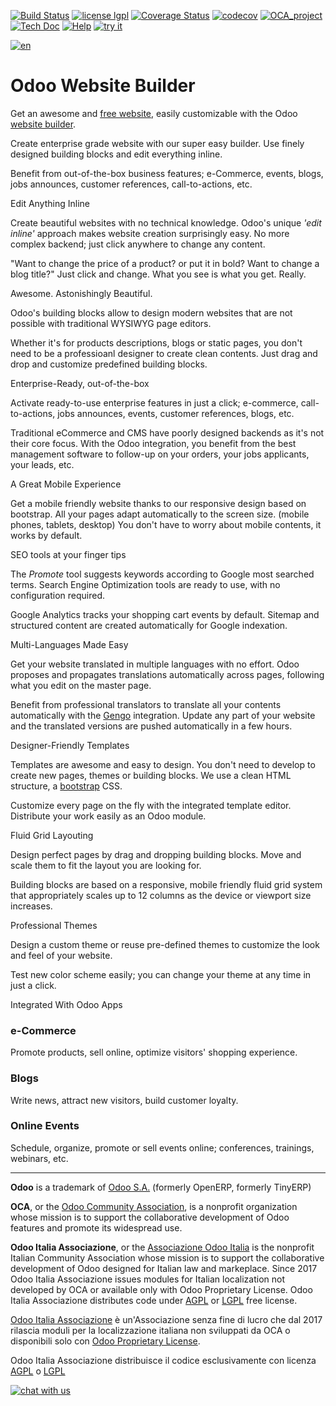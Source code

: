 [![Build Status](https://travis-ci.org/Odoo-Italia-Associazione/OCB.svg?branch=11.0)](https://travis-ci.org/Odoo-Italia-Associazione/OCB)
[![license lgpl](https://img.shields.io/badge/licence-LGPL--3-7379c3.svg)](https://www.gnu.org/licenses/lgpl.html)
[![Coverage Status](https://coveralls.io/repos/github/Odoo-Italia-Associazione/OCB/badge.svg?branch=11.0)](https://coveralls.io/github/Odoo-Italia-Associazione/OCB?branch=11.0)
[![codecov](https://codecov.io/gh/Odoo-Italia-Associazione/OCB/branch/11.0/graph/badge.svg)](https://codecov.io/gh/Odoo-Italia-Associazione/OCB/branch/11.0)
[![OCA_project](http://www.zeroincombenze.it/wp-content/uploads/ci-ct/prd/button-oca-11.svg)](https://github.com/OCA/OCB/tree/11.0)
[![Tech Doc](http://www.zeroincombenze.it/wp-content/uploads/ci-ct/prd/button-docs-11.svg)](http://wiki.zeroincombenze.org/en/Odoo/11.0/dev)
[![Help](http://www.zeroincombenze.it/wp-content/uploads/ci-ct/prd/button-help-11.svg)](http://wiki.zeroincombenze.org/en/Odoo/11.0/man/)
[![try it](http://www.zeroincombenze.it/wp-content/uploads/ci-ct/prd/button-try-it-11.svg)](https://erp11.zeroincombenze.it)


[![en](http://www.shs-av.com/wp-content/en_US.png)](http://wiki.zeroincombenze.org/it/Odoo/7.0/man)

Odoo Website Builder
====================

Get an awesome and <a href="https://www.odoo.com/page/website-builder">free website</a>,
easily customizable with the Odoo <a href="https://www.odoo.com/page/website-builder">website builder</a>.

Create enterprise grade website with our super easy builder. Use finely
designed building blocks and edit everything inline.

Benefit from out-of-the-box business features; e-Commerce, events, blogs, jobs
announces, customer references, call-to-actions, etc.

Edit Anything Inline

Create beautiful websites with no technical knowledge. Odoo's unique *'edit
inline'* approach makes website creation surprisingly easy. No more complex
backend; just click anywhere to change any content.

"Want to change the price of a product? or put it in bold? Want to change a
blog title?" Just click and change. What you see is what you get. Really.

Awesome. Astonishingly Beautiful.

Odoo's building blocks allow to design modern websites that are not possible
with traditional WYSIWYG page editors.

Whether it's for products descriptions, blogs or static pages, you don't need
to be a professioanl designer to create clean contents. Just drag and drop and
customize predefined building blocks.

Enterprise-Ready, out-of-the-box

Activate ready-to-use enterprise features in just a click; e-commerce,
call-to-actions, jobs announces, events, customer references, blogs, etc.

Traditional eCommerce and CMS have poorly designed backends as it's not their
core focus. With the Odoo integration, you benefit from the best management
software to follow-up on your orders, your jobs applicants, your leads, etc.

A Great Mobile Experience

Get a mobile friendly website thanks to our responsive design based on
bootstrap. All your pages adapt automatically to the screen size. (mobile
phones, tablets, desktop) You don't have to worry about mobile contents, it
works by default.

SEO tools at your finger tips

The *Promote* tool suggests keywords according to Google most searched terms.
Search Engine Optimization tools are ready to use, with no configuration
required.

Google Analytics tracks your shopping cart events by default. Sitemap and
structured content are created automatically for Google indexation.

Multi-Languages Made Easy

Get your website translated in multiple languages with no effort. Odoo proposes
and propagates translations automatically across pages, following what you edit
on the master page.

Benefit from professional translators to translate all your contents
automatically with the [Gengo](http://gengo.com) integration. Update any part
of your website and the translated versions are pushed automatically in a few
hours.

Designer-Friendly Templates

Templates are awesome and easy to design. You don't need to develop to create
new pages, themes or building blocks. We use a clean HTML structure, a
[bootstrap](http://getbootstrap.com/) CSS.

Customize every page on the fly with the integrated template editor. Distribute
your work easily as an Odoo module.

Fluid Grid Layouting

Design perfect pages by drag and dropping building blocks. Move and scale them
to fit the layout you are looking for.

Building blocks are based on a responsive, mobile friendly fluid grid system
that appropriately scales up to 12 columns as the device or viewport size
increases.

Professional Themes

Design a custom theme or reuse pre-defined themes to customize the look and
feel of your website.

Test new color scheme easily; you can change your theme at any time in just a
click.

Integrated With Odoo Apps

### e-Commerce

Promote products, sell online, optimize visitors' shopping experience.


### Blogs

Write news, attract new visitors, build customer loyalty.


### Online Events

Schedule, organize, promote or sell events online; conferences, trainings, webinars, etc.

[//]: # (copyright)

----

**Odoo** is a trademark of [Odoo S.A.](https://www.odoo.com/) (formerly OpenERP, formerly TinyERP)

**OCA**, or the [Odoo Community Association](http://odoo-community.org/), is a nonprofit organization whose
mission is to support the collaborative development of Odoo features and
promote its widespread use.

**Odoo Italia Associazione**, or the [Associazione Odoo Italia](https://www.odoo-italia.org/)
is the nonprofit Italian Community Association whose mission
is to support the collaborative development of Odoo designed for Italian law and markeplace.
Since 2017 Odoo Italia Associazione issues modules for Italian localization not developed by OCA
or available only with Odoo Proprietary License.
Odoo Italia Associazione distributes code under [AGPL](https://www.gnu.org/licenses/agpl-3.0.html) or [LGPL](https://www.gnu.org/licenses/lgpl.html) free license.

[Odoo Italia Associazione](https://www.odoo-italia.org/) è un'Associazione senza fine di lucro
che dal 2017 rilascia moduli per la localizzazione italiana non sviluppati da OCA
o disponibili solo con [Odoo Proprietary License](https://www.odoo.com/documentation/user/9.0/legal/licenses/licenses.html).

Odoo Italia Associazione distribuisce il codice esclusivamente con licenza [AGPL](https://www.gnu.org/licenses/agpl-3.0.html) o [LGPL](https://www.gnu.org/licenses/lgpl.html)

[//]: # (end copyright)



[![chat with us](https://www.shs-av.com/wp-content/chat_with_us.gif)](https://tawk.to/85d4f6e06e68dd4e358797643fe5ee67540e408b)
